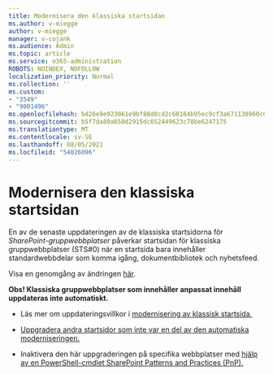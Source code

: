 ```yaml
---
title: Modernisera den klassiska startsidan
ms.author: v-miegge
author: v-miegge
manager: v-cojank
ms.audience: Admin
ms.topic: article
ms.service: o365-administration
ROBOTS: NOINDEX, NOFOLLOW
localization_priority: Normal
ms.collection: ''
ms.custom:
- "3549"
- "9001496"
ms.openlocfilehash: bd26e9e923061e9bf88d8cd2c60164b95ec9cf3a671130960c0412e3f31acbaf
ms.sourcegitcommit: b5f7da89a650d2915dc652449623c78be6247175
ms.translationtype: MT
ms.contentlocale: sv-SE
ms.lasthandoff: 08/05/2021
ms.locfileid: "54026096"
---
```

# <a name="modernize-the-classic-home-page"></a>Modernisera den klassiska startsidan

En av de senaste uppdateringen av de klassiska startsidorna för *SharePoint-gruppwebbplatser* påverkar startsidan för klassiska gruppwebbplatser (STS#0) när en startsida bara innehåller standardwebbdelar som komma igång, dokumentbibliotek och nyhetsfeed.

Visa en genomgång av ändringen [här](https://docs.microsoft.com/sharepoint/sharepointonline/media/homepage-upgrade-gif.gif). 

**Obs! Klassiska gruppwebbplatser som innehåller anpassat innehåll uppdateras inte automatiskt.**

* Läs mer om uppdateringsvillkor i [modernisering av klassisk startsida.](https://docs.microsoft.com/sharepoint/disable-auto-modernization-classic-home-pages#why-update-classic-team-site-home-pages-to-modern)

* [Uppgradera andra startsidor som inte var en del av den automatiska moderniseringen.](https://docs.microsoft.com/sharepoint/dev/transform/modernize-userinterface-site-pages)

* Inaktivera den här uppgraderingen på specifika webbplatser med [hjälp av en PowerShell-cmdlet SharePoint Patterns and Practices (PnP).](https://docs.microsoft.com/powershell/sharepoint/sharepoint-pnp/sharepoint-pnp-cmdlets)
